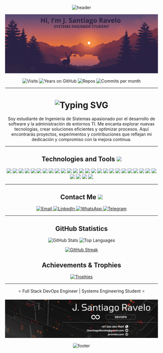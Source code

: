 <!-- Encabezado animado con Capsule Render -->
<p align="center">
  <img src="https://capsule-render.vercel.app/api?type=waving&color=auto&height=100&section=header&text=Welcome!&fontSize=40&fontAlign=50&fontAlignY=30" alt="header" />
</p>

<!-- Portada principal -->
<p align="center">
  <img src="https://github.com/JunniorRavelo/JunniorRavelo/blob/master/images/portada.webp" alt="Cover" />
</p>

<!-- Contadores -->
<p align="center">
  <img src="https://badges.pufler.dev/visits/JunniorRavelo/JunniorRavelo" alt="Visits" /> 
  <img src="https://badges.pufler.dev/years/JunniorRavelo" alt="Years on GitHub" /> 
  <img src="https://badges.pufler.dev/repos/JunniorRavelo" alt="Repos" />
  <img src="https://badges.pufler.dev/commits/monthly/JunniorRavelo" alt="Commits per month" />
</p>

---

<!-- Título con animación typing -->
<h1 align="center">
  <img src="https://readme-typing-svg.herokuapp.com?duration=3000&color=36BCF7&center=true&vCenter=true&width=500&lines=Hola!+Soy+J.+Santiago+Ravelo;Full+Stack+DevOps+Engineer;Apasionado+por+la+tecnología" alt="Typing SVG" />
</h1>

<p align="center">
  Soy estudiante de Ingeniería de Sistemas apasionado por el desarrollo de software y la administración de entornos TI. Me encanta explorar nuevas tecnologías, crear soluciones eficientes y optimizar procesos. Aquí encontrarás proyectos, experimentos y contribuciones que reflejan mi dedicación y compromiso con la mejora continua.
</p>

---

<!-- Tecnologías y Herramientas -->
<h2 align="center">Technologies and Tools <img src="https://github.com/ritik307/ritik307/blob/main/images/laptop.gif" width="50"></h2>

<p align="center">
  <!-- AWS -->
  <img src="https://img.shields.io/badge/-AWS-232F3E?style=flat-square&logo=amazonwebservices&logoColor=white"/>
  <!-- Bootstrap -->
  <img src="https://img.shields.io/badge/-Bootstrap-563D7C?style=flat-square&logo=bootstrap&logoColor=white"/>
  <!-- C -->
  <img src="https://img.shields.io/badge/-C-00599C?style=flat-square&logo=c&logoColor=white"/>
  <!-- C++ -->
  <img src="https://img.shields.io/badge/-C++-00599C?style=flat-square&logo=cplusplus&logoColor=white"/>
  <!-- CentOS -->
  <img src="https://img.shields.io/badge/-CentOS-262577?style=flat-square&logo=centos&logoColor=white"/>
  <!-- CSS3 -->
  <img src="https://img.shields.io/badge/-CSS3-1572B6?style=flat-square&logo=css3&logoColor=white"/>
  <!-- Debian -->
  <img src="https://img.shields.io/badge/-Debian-A81D33?style=flat-square&logo=debian&logoColor=white"/>
  <!-- Express -->
  <img src="https://img.shields.io/badge/-Express-000000?style=flat-square&logo=express&logoColor=white"/>
  <!-- Git -->
  <img src="https://img.shields.io/badge/-Git-F05032?style=flat-square&logo=git&logoColor=white"/>
  <!-- GitHub -->
  <img src="https://img.shields.io/badge/-GitHub-181717?style=flat-square&logo=github&logoColor=white"/>
  <!-- Go -->
  <img src="https://img.shields.io/badge/-Go-00ADD8?style=flat-square&logo=go&logoColor=white"/>
  <!-- Heroku -->
  <img src="https://img.shields.io/badge/-Heroku-430098?style=flat-square&logo=heroku&logoColor=white"/>
  <!-- HTML5 -->
  <img src="https://img.shields.io/badge/-HTML5-E34F26?style=flat-square&logo=html5&logoColor=white"/>
  <!-- Java -->
  <img src="https://img.shields.io/badge/-Java-E34A86?style=flat-square&logo=oracle&logoColor=white"/>
  <!-- JavaScript -->
  <img src="https://img.shields.io/badge/-JavaScript-F7DF1E?style=flat-square&logo=javascript&logoColor=black"/>
  <!-- Laravel -->
  <img src="https://img.shields.io/badge/-Laravel-FF2D20?style=flat-square&logo=laravel&logoColor=white"/>
  <!-- MongoDB -->
  <img src="https://img.shields.io/badge/-MongoDB-47A248?style=flat-square&logo=mongodb&logoColor=white"/>
  <!-- MySQL -->
  <img src="https://img.shields.io/badge/-MySQL-4479A1?style=flat-square&logo=mysql&logoColor=white"/>
  <!-- Nest.js -->
  <img src="https://img.shields.io/badge/-Nest.js-E0234E?style=flat-square&logo=nestjs&logoColor=white"/>
  <!-- Next.js -->
  <img src="https://img.shields.io/badge/-Next.js-000000?style=flat-square&logo=next.js&logoColor=white"/>
  <!-- Node.js -->
  <img src="https://img.shields.io/badge/-Node.js-339933?style=flat-square&logo=node.js&logoColor=white"/>
  <!-- PHP -->
  <img src="https://img.shields.io/badge/-PHP-777BB4?style=flat-square&logo=php&logoColor=white"/>
  <!-- PostgREST -->
  <img src="https://img.shields.io/badge/-PostgREST-336791?style=flat-square&logo=postgresql&logoColor=white"/>
  <!-- Python -->
  <img src="https://img.shields.io/badge/-Python-3776AB?style=flat-square&logo=python&logoColor=white"/>
  <!-- React -->
  <img src="https://img.shields.io/badge/-React-61DAFB?style=flat-square&logo=react&logoColor=black"/>
  <!-- React Native -->
  <img src="https://img.shields.io/badge/-React%20Native-61DAFB?style=flat-square&logo=react&logoColor=black"/>
  <!-- SpringBoot -->
  <img src="https://img.shields.io/badge/-SpringBoot-6DB33F?style=flat-square&logo=springboot&logoColor=white"/>
  <!-- Ubuntu Server -->
  <img src="https://img.shields.io/badge/-Ubuntu%20Server-E95420?style=flat-square&logo=ubuntu&logoColor=white"/>
  <!-- WordPress -->
  <img src="https://img.shields.io/badge/-WordPress-21759B?style=flat-square&logo=wordpress&logoColor=white"/>
</p>

---

<!-- Contacto -->
<h2 align="center">Contact Me <img src="https://media0.giphy.com/media/jqNPzdTTxQfOgOqpO4/source.gif" width="50"></h2>

<p align="center">
  <a href="mailto:JSantiagoRavelo@gmail.com">
    <img src="https://img.shields.io/badge/-JSantiagoRavelo@gmail.com-c14438?style=flat-square&logo=Gmail&logoColor=white" alt="Email" />
  </a>
  <a href="https://www.linkedin.com/in/jsravelo/">
    <img src="https://img.shields.io/badge/-J.%20Santiago%20Ravelo-blue?style=flat-square&logo=Linkedin&logoColor=white" alt="LinkedIn" />
  </a>
  <a href="https://wa.me/573202947007">
    <img src="https://img.shields.io/badge/-(+57)3202947007-25D366?style=flat-square&logo=WhatsApp&logoColor=white" alt="WhatsApp" />
  </a>
  <a href="https://t.me/+573202947007">
    <img src="https://img.shields.io/badge/-(+57)3202947007-blue?style=flat-square&logo=Telegram&logoColor=white" alt="Telegram" />
  </a>
</p>

---

<!-- Estadísticas GitHub -->
<h2 align="center">GitHub Statistics</h2>

<p align="center">
  <!-- Stats principales -->
  <img src="https://github-readme-stats.vercel.app/api?username=JunniorRavelo&show_icons=true&theme=radical&line_height=27" alt="GitHub Stats" />
  <!-- Lenguajes más usados -->
  <img src="https://github-readme-stats.vercel.app/api/top-langs/?username=JunniorRavelo&hide=html,css,java,shaderlab,kotlin,hlsl&theme=radical" alt="Top Languages" />
</p>

<!-- Streak Stats (racha actual) -->
<p align="center">
  <a href="https://git.io/streak-stats">
    <img src="https://github-readme-streak-stats.herokuapp.com/?user=JunniorRavelo&theme=radical" alt="GitHub Streak" />
  </a>
</p>

<!-- Trophies -->
<h2 align="center">Achievements & Trophies</h2>
<p align="center">
  <a href="https://github.com/ryo-ma/github-profile-trophy">
    <img src="https://github-profile-trophy.vercel.app/?username=JunniorRavelo&theme=onedark&no-frame=true&row=1&column=7" alt="Trophies" />
  </a>
</p>

---

<p align="center">⭐ Full Stack DevOps Engineer | Systems Engineering Student ⭐</p>

<p align="center">
  <img src="https://github.com/JunniorRavelo/JunniorRavelo/blob/master/images/contact.webp" alt="Contact" />
</p>

<!-- Pie de página con animación de Capsule Render -->
<p align="center">
  <img src="https://capsule-render.vercel.app/api?type=waving&color=auto&height=90&section=footer" alt="footer" />
</p>

